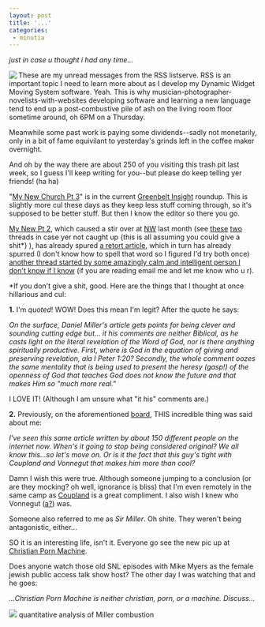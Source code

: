 ```yaml
---
layout: post
title: '...'
categories:
 - minutia
---
```


<i>just in case u thought i had any time...</i>

<img src="images/rss_folder.jpg" align="left">These are my unread messages from the RSS listserve. RSS is an important topic I need to learn more about as I develop my Dynamic Widget Moving System software. Yeah. This is why musician-photographer-novelists-with-websites developing software and learning a new language tend to end up a post-combustive pile of ash on the living room floor sometime around, oh 6PM on a Thursday.

Meanwhile some past work is paying some dividends--sadly not monetarily, only in a bit of fame equivilant to yesterday's grinds left in the coffee maker overnight.

And oh by the way there are about 250 of you visiting this trash pit last week, so I guess I'll keep writing for you--but please do keep telling yer friends! (ha ha)

"<a href="http://www.greenbelt.org.uk/insight/essays/2002_09_miller.php">My New Church Pt 3</a>" is in the current <a href="http://www.greenbelt.org.uk/insight/">Greenbelt Insight</a> roundup. This is slightly more cul these days as they keep less stuff coming through, so it's supposed to be better stuff. But then I know the editor so there you go.

<a href="http://www.next-wave.org/aug02/my_new_church_pt2.htm">My New Pt 2</a>, which caused a stir over at <a href="http://www.next-wave.org/">NW</a> last month (see <a href="http://pub95.ezboard.com/fnextwavefrm21.showMessage?topicID=46.topic">these</a> <a href="http://pub95.ezboard.com/fnextwavefrm21.showMessage?topicID=48.topic">two</a> threads in case yer not caught up {this is all assuming you could give a shit*} ), has already spured <a href="http://www.next-wave.org/sep02/godsword.htm">a retort article</a>, which in turn has already spurred (I don't know how to spell that word so I figured I'd try both once) <a href="http://pub95.ezboard.com/fnextwavefrm21.showMessage?topicID=51.topic">another thread started by some amazingly calm and intelligent person I don't know if I know</a> (if you are reading email me and let me know who u r).

*If you don't give a shit, good. Here are the things that I thought at once hillarious and cul:

<b>1.</b> I'm <i>quoted</i>! WOW! Does this mean I'm legit? After the quote he says:

<i>On the surface, Daniel Miller's article gets points for being clever and sounding cutting edge but... it his comments are neither Biblical, as he casts light on the literal revelation of the Word of God, nor is there anything spiritually productive. First, where is God in the equation of giving and preserving revelation, ala I Peter 1:20? Secondly, the whole comment oozes the same mentality that is being used to present the heresy (gasp!) of the openness of God that teaches God does not know the future and that makes Him so "much more real."</i>

I LOVE IT! (Although I am unsure what "it his" comments are.)

<b>2.</b> Previously, on the aforementioned <a href="http://pub95.ezboard.com/bnextwave">board</a>, THIS incredible thing was said about me:

<i>I've seen this same article written by about 150 different people on the internet now. When's it going to stop being considered original? We all know this...so let's move on. Or is it the fact that this guy's tight with Coupland and Vonnegut that makes him more than cool?</i>

Damn I wish this were true. Although someone jumping to a conclusion (or are they mocking? oh well, ignorance is bliss) that I'm even remotely in the same camp as <a href="http://www.coupland.com/">Coupland</a> is a great compliment. I also wish I knew who Vonnegut (<a href="http://www.vonnegut.com/">a?</a>) was. 

Someone also referred to me as <i>Sir Miller</i>. Oh shite. They weren't being antagonistic, either...

SO it is an interesting life, isn't it. Everyone go see the new pic up at <a href="http://www.christianpornmachine.com">Christian Porn Machine</a>.

Does anyone watch those old SNL episodes with Mike Myers as the female jewish public access talk show host? The other day I was watching that and he goes:

<i>...Christian Porn Machine is neither christian, porn, or a machine. Discuss...</i>

<img src="http://www.fodnews.com/article-pics/dirt_pile.jpg">
quantitative analysis of Miller combustion

